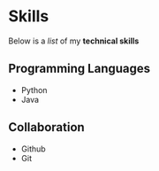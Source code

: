 # Skills
Below is a _list_ of my **technical skills**

## Programming Languages
- Python
- Java

## Collaboration
- Github
- Git
